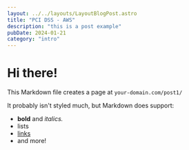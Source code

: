 ```yaml
---
layout: ../../layouts/LayoutBlogPost.astro
title: "PCI DSS - AWS"
description: "this is a post example"
pubDate: 2024-01-21
category: "intro"
---
```


# Hi there!

This Markdown file creates a page at `your-domain.com/post1/`

It probably isn't styled much, but Markdown does support:

- **bold** and _italics._
- lists
- [links](https://astro.build)
- and more!
